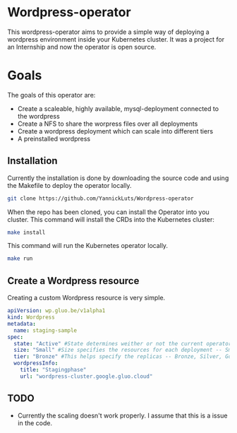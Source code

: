 # Wordpress-operator

This wordpress-operator aims to provide a simple way of deploying a wordpress environment inside your Kubernetes cluster.
It was a project for an Internship and now the operator is open source.

# Goals
The goals of this operator are:

 - Create a scaleable, highly available, mysql-deployment connected to the wordpress
 - Create a NFS to share the worpress files over all deployments
 - Create a wordpress deployment which can scale into different tiers
 - A preinstalled wordpress

## Installation
Currently the installation is done by downloading the source code and using the Makefile to deploy the operator locally.

```bash
git clone https://github.com/YannickLuts/Wordpress-operator
```
When the repo has been cloned, you can install the Operator into you cluster.
This command will install the CRDs into the Kubernetes cluster:
```bash
make install
```
This command will run the Kubernetes operator locally.
```bash
make run
```
## Create a Wordpress resource
Creating a custom Wordpress resource is very simple.

```yaml
apiVersion: wp.gluo.be/v1alpha1
kind: Wordpress
metadata:
  name: staging-sample
spec:
  state: "Active" #State determines weither or not the current operator should run resources -- If archived, every resources is created but replicas will be set to 0
  size: "Small" #Size specifies the resources for each deployment -- Small, Medium, Large
  tier: "Bronze" #This helps specify the replicas -- Bronze, Silver, Gold
  wordpressInfo:
    title: "Stagingphase"
    url: "wordpress-cluster.google.gluo.cloud"
```
## TODO
 - Currently the scaling doesn't work properly. I assume that this is a issue in the code.